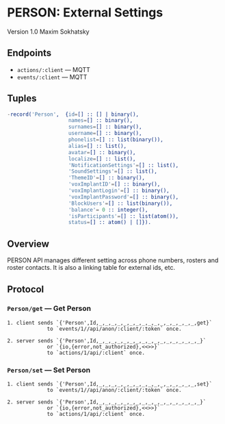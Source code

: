 PERSON: External Settings
=========================

Version 1.0 Maxim Sokhatsky

Endpoints
--------

* `actions/:client` — MQTT
* `events/:client` — MQTT

Tuples
------

```erlang
-record('Person',  {id=[] :: [] | binary(),
                    names=[] :: binary(),
                    surnames=[] :: binary(),
                    username=[] :: binary(),
                    phonelist=[] :: list(binary()),
                    alias=[] :: list(),
                    avatar=[] :: binary(),
                    localize=[] :: list(),
                    'NotificationSettings'=[] :: list(),
                    'SoundSettings'=[] :: list(),
                    'ThemeID'=[] :: binary(),
                    'voxImplantID'=[] :: binary(),
                    'voxImplantLogin'=[] :: binary(),
                    'voxImplantPassword'=[] :: binary(),
                    'BlockUsers'=[] :: list(binary()),
                    'balance'= 0 :: integer(),
                    'isParticipants'=[] :: list(atom()),
                    status=[] :: atom() | []}).
```

Overview
--------

PERSON API manages different setting across phone numbers, rosters and roster contacts.
It is also a linking table for external ids, etc.

Protocol
--------

### `Person/get` — Get Person

```
1. client sends `{'Person',Id,_,_,_,_,_,_,_,_,_,_,_,_,_,_,_,_,get}`
             to `events/1//api/anon/:client/:token` once.
```

```
2. server sends `{'Person',Id,_,_,_,_,_,_,_,_,_,_,_,_,_,_,_,_,_}`
             or `{io,{error,not_authorized},<<>>}`
             to `actions/1/api/:client` once.
```
### `Person/set` — Set Person

```
1. client sends `{'Person',Id,_,_,_,_,_,_,_,_,_,_,_,_,_,_,_,_,set}`
             to `events/1//api/anon/:client/:token` once.
```

```
2. server sends `{'Person',Id,_,_,_,_,_,_,_,_,_,_,_,_,_,_,_,_,_}`
             or `{io,{error,not_authorized},<<>>}`
             to `actions/1/api/:client` once.
```
